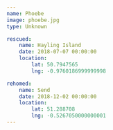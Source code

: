 ```yaml
---
name: Phoebe
image: phoebe.jpg
type: Unknown

rescued:
    name: Hayling Island
    date: 2018-07-07 00:00:00
    location:
        lat: 50.7947565
        lng: -0.9760186999999998

rehomed:
    name: Send
    date: 2018-12-02 00:00:00
    location:
        lat: 51.288708
        lng: -0.5267050000000001
---
```

